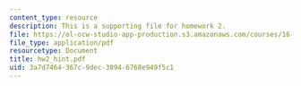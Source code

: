 ```yaml
---
content_type: resource
description: This is a supporting file for homework 2.
file: https://ol-ocw-studio-app-production.s3.amazonaws.com/courses/16-333-aircraft-stability-and-control-fall-2004/3a7d7464367c9dec38946768e949f5c1_hw2_hint.pdf
file_type: application/pdf
resourcetype: Document
title: hw2_hint.pdf
uid: 3a7d7464-367c-9dec-3894-6768e949f5c1
---
```

